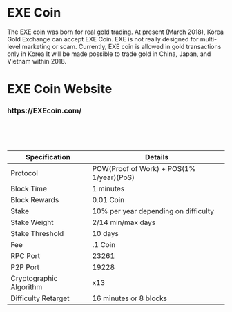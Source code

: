 <h1>EXE Coin</h1>


The EXE coin was born for real gold trading. At present (March 2018), Korea Gold Exchange can accept EXE Coin.
EXE is not really designed for multi-level marketing or scam.
Currently, EXE coin is allowed in gold transactions only in Korea
It will be made possible to trade gold in China, Japan, and Vietnam within 2018.





<h1>EXE Coin Website</h1>

<h3>https://EXEcoin.com/</h3>


<Br><Br><Br>
  



| Specification  | Details |
| ------------- | ------------- |
| Protocol  | POW(Proof of Work) + POS(1% 1/year)(PoS)  |
| Block Time  | 1 minutes |
| Block Rewards  | 0.01 Coin  |
| Stake  | 10% per year depending on difficulty  |
| Stake Weight | 2/14 min/max days |
| Stake Threshold | 10 days |
| Fee | .1 Coin |
| RPC Port  | 23261  |
| P2P Port | 19228 |
| Cryptographic Algorithm  | x13  |
| Difficulty Retarget  | 16 minutes or 8 blocks |

